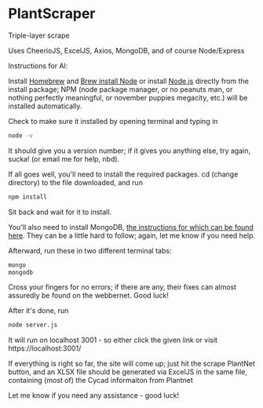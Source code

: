 # PlantScraper

Triple-layer scrape

Uses CheerioJS, ExcelJS, Axios, MongoDB, and of course Node/Express

Instructions for Al:

Install [Homebrew](https://brew.sh/) and [Brew install Node](https://changelog.com/posts/install-node-js-with-homebrew-on-os-x) or install [Node.js](https://nodejs.org/en/download/) directly from the install package; NPM (node package manager, or no peanuts man, or nothing perfectly meaningful, or november puppies megacity, etc.) will be installed automatically. 

Check to make sure it installed by opening terminal and typing in 
```bash
node -v
```
It should give you a version number; if it gives you anything else, try again, sucka! (or email me for help, nbd).

If all goes well, you'll need to install the required packages. cd (change directory) to the file downloaded, and run 
```bash
npm install
```
Sit back and wait for it to install.

You'll also need to install MongoDB, [the instructions for which can be found here](https://docs.mongodb.com/manual/installation/). They can be a little hard to follow; again, let me know if you need help. 

Afterward, run these in two different terminal tabs:
```bash
mongo
mongodb
```
Cross your fingers for no errors; if there are any, their fixes can almost assuredly be found on the webbernet. Good luck!

After it's done, run
```bash
node server.js
```

It will run on localhost 3001 - so either click the given link or visit https://localhost:3001/

If everything is right so far, the site will come up; just hit the scrape PlantNet button, and an XLSX file should be generated via ExcelJS in the same file, containing (most of) the Cycad informaiton from Plantnet

Let me know if you need any assistance - good luck!
